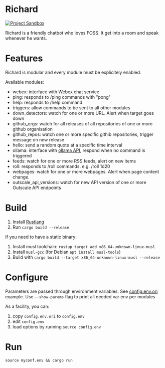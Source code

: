 # Richard
[![Project Sandbox](https://docs.outscale.com/fr/userguide/_images/Project-Sandbox-yellow.svg)](https://docs.outscale.com/en/userguide/Open-Source-Projects.html)

Richard is a friendly chatbot who loves FOSS.
It get into a room and speak whenever he wants.

# Features

Richard is modular and every module must be explicitely enabled.

Available modules:
- webex: interface with Webex chat service
- ping: responds to /ping commands with "pong"
- help: responds to /help command
- triggers: allow commands to be sent to all other modules
- down_detectors: watch for one or more URL. Alert when target goes down
- github_orgs: watch for all releases of all repositories of one or more github organisation
- github_repos: watch one or more specific githib repositories, trigger message on new release
- hello: send a random quote at a specific time interval
- ollama: interface with [ollama API](https://ollama.ai/), respond when no command is triggered
- feeds: watch for one or more RSS feeds, alert on new items
- roll: responds to /roll commands. e.g. /roll 1d20
- webpages: watch for one or more webpages. Alert when page content change.
- outscale_api_versions: watch for new API version of one or more Outscale API endpoints

# Build

1. Install [Rustlang](https://www.rust-lang.org/)
2. Run `cargo build --release`

If you need to have a static binary:
1. Install musl toolchain: `rustup target add x86_64-unknown-linux-musl`
2. Install `musl-gcc` (for Debian `apt install musl-tools`)
3. Build with `cargo build --target x86_64-unknown-linux-musl --release`

# Configure

Parameters are passed through environment variables. See [config.env.ori](./config.env.ori) example.
Use `--show-params` flag to print all needed var env per modules

As a facility, you can:
1. copy `config.env.ori` to `config.env`
2. edit `config.env`
3. load options by running `source config.env`

# Run

```
source myconf.env && cargo run
```